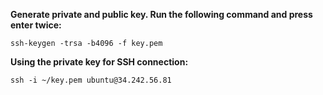 **Generate private and public key. Run the following command and press enter twice:**
```
ssh-keygen -trsa -b4096 -f key.pem
```

**Using the private key for SSH connection:**
```
ssh -i ~/key.pem ubuntu@34.242.56.81
```
